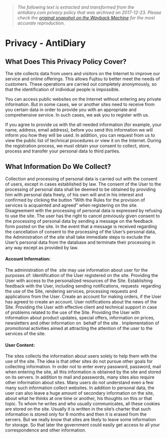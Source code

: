> *The following text is extracted and transformed from the antidiary.com privacy policy that was archived on 2017-12-23. Please check the [original snapshot on the Wayback Machine](https://web.archive.org/web/20171223045459id_/http%3A//antidiary.com/privacy) for the most accurate reproduction.*

# Privacy - AntiDiary

## What Does This Privacy Policy Cover?

The site collects data from users and visitors on the Internet to improve our service and online offerings. This allows Fujitsu to better meet the needs of customers. These operations are carried out completely anonymously, so that the identification of individual people is impossible.

You can access public websites on the Internet without entering any private information. But in some cases, we or another sites need to receive from you certain data in order to provide you with an appropriate and comprehensive service. In such cases, we ask you to register with us.

If you agree to provide us with the all needed information (for example, your name, address, email address), before you send this information we will inform you how they will be used. In addition, you can request from us to view the public list of technical procedures or view it on the Internet. During the registration process, we must obtain your consent to collect, store, process and transfer your personal data to third parties.

## What Information Do We Collect?

Collection and processing of personal data is carried out with the consent of users, except in cases established by law. The consent of the User to the processing of personal data shall be deemed to be obtained by providing him with personal data freely, of his own will and in his interest and confirmed by clicking the button “With the Rules for the provision of services is acquainted and agreed” when registering on the site. Disagreement with the processing of personal data is expressed by refusing to use the site. The user has the right to cancel previously given consent to the processing of personal data by sending a message on the feedback form posted on the site. In the event that a message is received regarding the cancellation of consent to the processing of the User’s personal data, the Administration of the site shall take immediate steps to exclude the User’s personal data from the database and terminate their processing in any way except as provided by law.

#### Account Information:

The administration of the  site may use information about user for the purposes of: Identification of the User registered on the site. Providing the User with access to the personalized resources of the Site. Establishing feedback with the User, including sending notifications, requests  regarding the use of the Site, rendering services, processing requests and applications from the User. Create an account for making orders, if the User has agreed to create an account. User notifications about the news of the Site. Providing the User with effective client and technical support in case of problems related to the use of the Site. Providing the User with information about product updates, special offers, information on prices, newsletters and other information on  behalf of the site . Implementation of promotional activities aimed at attracting the attention of the user to the services of the site.

#### User Content:

The sites collects the information about users solely to help them with the use of the site. The idea is that other sites do not pursue other goals for collecting information. In order not to enter every password, password, mail when entering the site, all this information is obtained by the site and stored on its servers. In addition to mail and passwords, many sites also require other information about sites. Many users do not understand even a few many such information collect websites. In addition to personal data, the user can also leave a huge amount of secondary information on the site, about what he thinks at one time or another, his thoughts on this or that topic. To whom he writes and who usually communicates, all these cookies are stored on the site. Usually it is written in the site’s charter that such information is stored only for 6 months and then it is erased from the servers. But we really know that sites are likely to leave some information for storage. So that later the government could easily get access to all your correspondence and other information.
